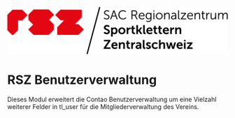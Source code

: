 ![Alt text](src/Resources/public/rsz.png?raw=true "Regionalzentrum Sportklettern Zentralschweiz")


# RSZ Benutzerverwaltung

Dieses Modul erweitert die Contao Benutzerverwaltung um eine Vielzahl weiterer Felder in tl_user für die Mitgliederverwaltung des Vereins.
